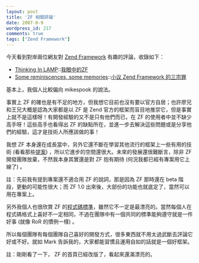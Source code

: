 ```yaml
---
layout: post
title: 'ZF 相關評論'
date: 2007-8-9
wordpress_id: 217
comments: true
tags: ["Zend Framework"]
---
```


今天看到對岸兩位網友對 [Zend Framework](http://framework.zend.com) 有趣的評論，收錄如下：

* [Thinking In LAMP](http://hi.baidu.com/thinkinginlamp)::[我眼中的ZF](http://hi.baidu.com/thinkinginlamp/blog/item/6282d539d96198f13a87ced1.html)
* [Some reminiscences, some memories](http://blog.xxiyy.com/)::[小议 Zend Framework 的三宗罪](http://blog.xxiyy.com/index.php/archives/42)


基本上，我個人比較偏向 mikespook 的說法。

<!--more-->

事實上 ZF 的確也是有不足的地方，但我想它目前也沒有要以官方自居；也許廖兄和王兄大概是認為大家都是以 ZF 是 Zend 官方的框架而盲目地推崇它，但是事實上就不是這樣呀！有開發經驗的又不是只有他們而已，在 ZF 的使用者中並不缺少高手呀！這些高手也看得出 ZF 的缺點所在，並進一步去解決這些問題或是分享他們的經驗，這才是技術人所應該做的事！

我想 ZF 本身還在成長當中，另外它還不斷在學習其他流行的框架上一些有用的技術 (看看那些[提案](http://framework.zend.com/wiki/display/ZFPROP/Home)) ，所以它進步的空間還很大。未來的發展還很難斷言，除非 ZF 開發團隊放棄，不然我本身其實還是對 ZF 抱有期待 (何況我都已經有專案用它上線了) 。 

註：先前我有提到專案還不適合用 ZF 的說詞，那是因為 ZF 那時還在 beta 階段，更動的可能性很大；而 ZF 1.0 出來後，大部份的功能也就底定了，當然可以用在專案上。

另外我個人也很欣賞 ZF 的[程式碼標準](http://framework.zend.com/manual/en/coding-standard.html)，雖然它不一定是最漂亮的。當然每個人在程式碼格式上喜好不一定相同，不過在團隊中有一個共同的標準能夠遵守就是一件好事 (就像 RoR 的慣例一樣) 。

所以每個團隊有每個團隊自己喜好的開發方式，很多東西就不用太過武斷去評論它好或不好。就如 Mark 告訴我的，大家都能習慣且運用自如的話就是一個好框架。

註：剛剛看了一下， ZF 的首頁已經改版了，看起來還滿漂亮的。 
